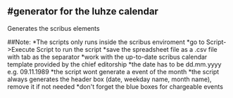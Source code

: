 #generator for the luhze calendar
---
Generates the scribus elements 

##Note:
*The scripts only runs inside the scribus enviroment
*go to Script->Execute Script to run the script
*save the spreadsheet file as a .csv file with tab as the separator
*work with the up-to-date scribus calendar template provided by the chief editorship
*the date has to be dd.mm.yyyy e.g. 09.11.1989
*the script wont generate a event of the month
*the script always generates the header box (date, weekday name, month name), remove it if not needed
*don't forget the blue boxes for chargeable events

